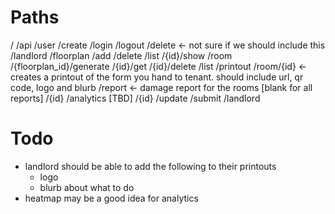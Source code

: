 Paths
=====

/
/api
	/user
		/create
		/login
		/logout
		/delete <- not sure if we should include this
	/landlord
		/floorplan
			/add
			/delete
			/list
			/{id}/show
		/room
			/{floorplan_id}/generate
			/{id}/get
			/{id}/delete
			/list
		/printout
			/room/{id} <- creates a printout of the form you hand to tenant. should include url, qr code, logo and blurb
			/report <- damage report for the rooms
				[blank for all reports]
				/{id}
		/analytics
			[TBD]
	/{id}
		/update
		/submit
/landlord

Todo
====
* landlord should be able to add the following to their printouts
	* logo
	* blurb about what to do
* heatmap may be a good idea for analytics
